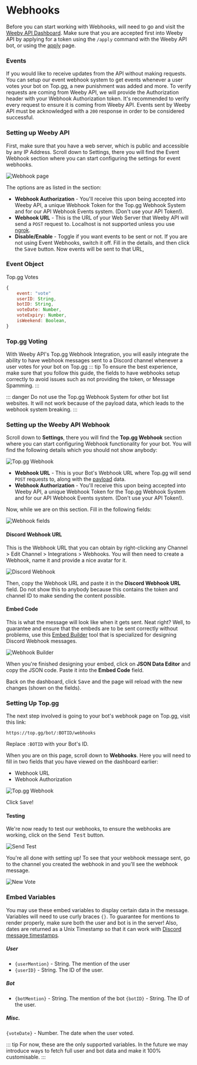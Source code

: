 # Webhooks
Before you can start working with Webhooks, will need to go and visit the [Weeby API Dashboard](https://weebyapi.xyz/dashboard). Make sure that you are accepted first into Weeby API by applying for a token using the `/apply` command with the Weeby API bot, or using the [apply](https://weebyapi.xyz/dashboard/apply) page.

### Events
If you would like to receive updates from the API without making requests. You can setup our event webhook system to get events whenever a user votes your bot on Top.gg, a new punishment was added and more. 
To verify requests are coming from Weeby API, we will provide the Authorization header with your Webhook Authorization token. It's recommended to verify every request to ensure it is coming from Weeby API.
Events sent by Weeby API must be acknowledged with a `200` response in order to be considered successful.

### Setting up Weeby API
First, make sure that you have a web server, which is public and accessible by any IP Address.
Scroll down to Settings, there you will find the Event Webhook section where you can start configuring the settings for event webhooks.

![Webhook page](./images/webhook.png)

The options are as listed in the section:
- **Webhook Authorization** - You'll receive this upon being accepted into Weeby API, a unique Webhook Token for the Top.gg Webhook System and for our API Webhook Events system. (Don't use your API Token!).
- **Webhook URL** - This is the URL of your Web Server that Weeby API will send a `POST` request to. Localhost is not supported unless you use [ngrok](https://ngrok.io/).
- **Disable/Enable** - Toggle if you want events to be sent or not. If you are not using Event Webhooks, switch it off.
Fill in the details, and then click the <kbd>Save</kbd> button. Now events will be sent to that URL,

### Event Object
Top.gg Votes

<!-- eslint-skip -->
```js
{
    event: "vote"
    userID: String,
    botID: String,
    voteDate: Number,
    voteExpiry: Number,
    isWeekend: Boolean,
}
```

### Top.gg Voting
With Weeby API's Top.gg Webhook Integration, you will easily integrate the ability to have webhook messages sent to a Discord channel whenever a user votes for your bot on Top.gg
::: tip
To ensure the best experience, make sure that you follow this guide, the fields to have webhooks setup correctly to avoid issues such as not providing the token, or Message Spamming.
:::

::: danger
Do not use the Top.gg Webhook System for other bot list websites. It will not work because of the payload data, which leads to the webhook system breaking.
:::

### Setting up the Weeby API Webhook
Scroll down to **Settings**, there you will find the **Top.gg Webhook** section where you can start configuring Webhook functionality for your bot.
You will find the following details which you should not show anybody:

![Top.gg Webhook](./images/topgg-webhooks.png)

- **Webhook URL** - This is your Bot's Webhook URL where Top.gg will send `POST` requests to, along with the [payload](https://docs.top.gg/resources/webhooks/#bot-webhooks) data.
- **Webhook Authorization** - You'll receive this upon being accepted into Weeby API, a unique Webhook Token for the Top.gg Webhook System and for our API Webhook Events system. (Don't use your API Token!).

Now, while we are on this section. Fill in the following fields:

![Webhook fields](./images/webhook-fields.png)

#### Discord Webhook URL
This is the Webhook URL that you can obtain by right-clicking any Channel > Edit Channel > Integrations > Webhooks. You will then need to create a Webhook, name it and provide a nice avatar for it.

![Discord Webhook](./images/webhook-discord.png)

Then, copy the Webhook URL and paste it in the **Discord Webhook URL** field. Do not show this to anybody because this contains the token and channel ID to make sending the content possible.

#### Embed Code
This is what the message will look like when it gets sent. Neat right? Well, to guarantee and ensure that the embeds are to be sent correctly without problems, use this [Embed Builder](https://discohook.org/) tool that is specialized for designing Discord Webhook messages.

![Webhook Builder](./images/webhook-builder.png)

When you're finished designing your embed, click on **JSON Data Editor** and copy the JSON code. Paste it into the **Embed Code** field.

Back on the dashboard, click <kbd>Save</kbd> and the page will reload with the new changes (shown on the fields).

### Setting Up Top.gg
The next step involved is going to your bot's webhook page on Top.gg, visit this link:
```:no-line-numbers
https://top.gg/bot/:BOTID/webhooks
```
Replace `:BOTID` with your Bot's ID.

When you are on this page, scroll down to **Webhooks**. Here you will need to fill in two fields that you have viewed on the dashboard earlier:
- Webhook URL
- Webhook Authorization

![Top.gg Webhook](./images/topgg-webhook.png)

Click <kbd>Save</kbd>!

#### Testing
We're now ready to test our webhooks, to ensure the webhooks are working, click on the <kbd>Send Test</kbd> button.

![Send Test](./images/send-test.png)

You're all done with setting up! To see that your webhook message sent, go to the channel you created the webhook in and you'll see the webhook message.

![New Vote](./images/new-vote.png)

### Embed Variables
You may use these embed variables to display certain data in the message. Variables will need to use curly braces `{}`.
To guarantee for mentions to render properly, make sure both the user and bot is in the server! Also, dates are returned as a Unix Timestamp so that it can work with [Discord message timestamps](https://discord.com/developers/docs/reference#message-formatting-timestamp-styles).

##### User
- `{userMention}` - String. The mention of the user
- `{userID}` - String. The ID of the user.

##### Bot
- `{botMention}` - String. The mention of the bot
`{botID}` - String. The ID of the user.

##### Misc.
`{voteDate}` - Number. The date when the user voted.

::: tip
For now, these are the only supported variables. In the future we may introduce ways to fetch full user and bot data and make it 100% customisable.
:::